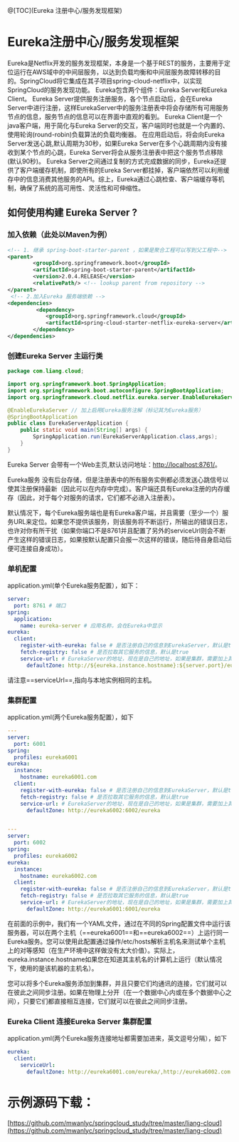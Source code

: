 
@[TOC](Eureka 注册中心/服务发现框架)

# Eureka注册中心/服务发现框架

Eureka是Netflix开发的服务发现框架，本身是一个基于REST的服务，主要用于定位运行在AWS域中的中间层服务，以达到负载均衡和中间层服务故障转移的目的。SpringCloud将它集成在其子项目spring-cloud-netflix中，以实现SpringCloud的服务发现功能。
Eureka包含两个组件：Eureka Server和Eureka Client。
Eureka Server提供服务注册服务，各个节点启动后，会在Eureka Server中进行注册，这样EurekaServer中的服务注册表中将会存储所有可用服务节点的信息，服务节点的信息可以在界面中直观的看到。
Eureka Client是一个java客户端，用于简化与Eureka Server的交互，客户端同时也就是一个内置的、使用轮询(round-robin)负载算法的负载均衡器。
在应用启动后，将会向Eureka Server发送心跳,默认周期为30秒，如果Eureka Server在多个心跳周期内没有接收到某个节点的心跳，Eureka Server将会从服务注册表中把这个服务节点移除(默认90秒)。
Eureka Server之间通过复制的方式完成数据的同步，Eureka还提供了客户端缓存机制，即使所有的Eureka Server都挂掉，客户端依然可以利用缓存中的信息消费其他服务的API。综上，Eureka通过心跳检查、客户端缓存等机制，确保了系统的高可用性、灵活性和可伸缩性。

## 如何使用构建 Eureka Server ?
### 加入依赖（此处以Maven为例）
```xml
<!-- 1. 继承 spring-boot-starter-parent ，如果是聚合工程可以写到父工程中-->
<parent>
        <groupId>org.springframework.boot</groupId>
        <artifactId>spring-boot-starter-parent</artifactId>
        <version>2.0.4.RELEASE</version>
        <relativePath/> <!-- lookup parent from repository -->
</parent>
 <!-- 2.加入Eureka 服务端依赖 -->
<dependencies>
         <dependency>
            <groupId>org.springframework.cloud</groupId>
            <artifactId>spring-cloud-starter-netflix-eureka-server</artifactId>
        </dependency>
</dependencies>
```
### 创建Eureka Server 主运行类
```java
package com.liang.cloud;

import org.springframework.boot.SpringApplication;
import org.springframework.boot.autoconfigure.SpringBootApplication;
import org.springframework.cloud.netflix.eureka.server.EnableEurekaServer;

@EnableEurekaServer // 加上启用Eureka服务注解（标记其为Eureka服务）
@SpringBootApplication
public class EurekaServerApplication {
    public static void main(String[] args) {
        SpringApplication.run(EurekaServerApplication.class,args);
    }
}

```
Eureka Server 会带有一个Web主页,默认访问地址：[http://localhost:8761/](http://localhost:8761/)。

Eureka服务 没有后台存储，但是注册表中的所有服务实例都必须发送心跳信号以使其注册保持最新（因此可以在内存中完成）。客户端还具有Eureka注册的内存缓存（因此，对于每个对服务的请求，它们都不必进入注册表）。

默认情况下，每个Eureka服务端也是有Eureka客户端，并且需要（至少一个）服务URL来定位。如果您不提供该服务，则该服务将不断运行，所输出的错误日志，也许对你有所干扰（如果你端口不是8761并且配置了另外的serviceUrl则会不断产生这样的错误日志，如果按默认配置只会报一次这样的错误，随后待自身启动后便可连接自身成功）。

### 单机配置
application.yml(单个Eureka服务配置），如下：
```yml
server:
  port: 8761 # 端口
spring:
  application:
    name: eureka-server # 应用名称，会在Eureka中显示
eureka:
  client:
    register-with-eureka: false # 是否注册自己的信息到EurekaServer，默认是true
    fetch-registry: false # 是否拉取其它服务的信息，默认是true
    service-url: # EurekaServer的地址，现在是自己的地址，如果是集群，需要加上其它Server的地址。
      defaultZone: http://${eureka.instance.hostname}:${server.port}/eureka      
```
请注意==serviceUrl==,指向与本地实例相同的主机。

### 集群配置 
application.yml(两个Eureka服务配置），如下
```yml
---
server:
  port: 6001
spring:
  profiles: eureka6001
eureka:
  instance:
    hostname: eureka6001.com
  client:
    register-with-eureka: false # 是否注册自己的信息到EurekaServer，默认是true
    fetch-registry: false # 是否拉取其它服务的信息，默认是true
    service-url: # EurekaServer的地址，现在是自己的地址，如果是集群，需要加上其它Server的地址。
      defaultZone: http://eureka6002:6002/eureka


---
server:
  port: 6002
spring:
  profiles: eureka6002
eureka:
  instance:
    hostname: eureka6002.com
  client:
    register-with-eureka: false # 是否注册自己的信息到EurekaServer，默认是true
    fetch-registry: false # 是否拉取其它服务的信息，默认是true
    service-url: # EurekaServer的地址，现在是自己的地址，如果是集群，需要加上其它Server的地址。
      defaultZone: http://eureka6001:6001/eureka

```
在前面的示例中，我们有一个YAML文件，通过在不同的Spring配置文件中运行该服务器，可以在两个主机（==eureka6001==和==eureka6002==）上运行同一Eureka服务。您可以使用此配置通过操作/etc/hosts解析主机名来测试单个主机上的对等感知（在生产环境中这样做没有太大价值）。实际上，eureka.instance.hostname如果您在知道其主机名的计算机上运行（默认情况下，使用的是该机器的主机名）。

您可以将多个Eureka服务添加到集群，并且只要它们均通讯的连接，它们就可以在彼此之间同步注册。如果在物理上分开（在一个数据中心内或在多个数据中心之间），只要它们都直接相互连接，它们就可以在彼此之间同步注册。

### Eureka Client 连接Eureka Server 集群配置

application.yml(两个Eureka服务连接地址都需要加进来，英文逗号分隔），如下

```yml
eureka:
  client:
    serviceUrl:
      defaultZone: http://eureka6001.com/eureka/,http://eureka6002.com
```

# 示例源码下载：  
[https://github.com/mwanlyc/springcloud_study/tree/master/liang-cloud](https://github.com/mwanlyc/springcloud_study/tree/master/liang-cloud)